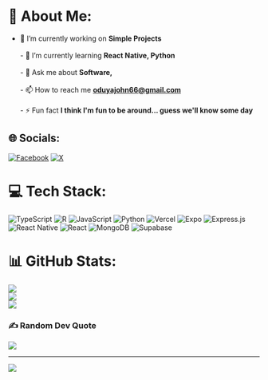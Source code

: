 # 💫 About Me:
- 🔭 I’m currently working on **Simple Projects**<br><br>- 🌱 I’m currently learning **React Native, Python**<br><br>- 💬 Ask me about **Software,**<br><br>- 📫 How to reach me **oduyajohn66@gmail.com**<br><br>- ⚡ Fun fact **I think I'm fun to be around... guess we'll know some day**


## 🌐 Socials:
[![Facebook](https://img.shields.io/badge/Facebook-%231877F2.svg?logo=Facebook&logoColor=white)](https://facebook.com/JohnMorris) [![X](https://img.shields.io/badge/X-black.svg?logo=X&logoColor=white)](https://x.com/oduyajohn66) 

# 💻 Tech Stack:
![TypeScript](https://img.shields.io/badge/typescript-%23007ACC.svg?style=for-the-badge&logo=typescript&logoColor=white) ![R](https://img.shields.io/badge/r-%23276DC3.svg?style=for-the-badge&logo=r&logoColor=white) ![JavaScript](https://img.shields.io/badge/javascript-%23323330.svg?style=for-the-badge&logo=javascript&logoColor=%23F7DF1E) ![Python](https://img.shields.io/badge/python-3670A0?style=for-the-badge&logo=python&logoColor=ffdd54) ![Vercel](https://img.shields.io/badge/vercel-%23000000.svg?style=for-the-badge&logo=vercel&logoColor=white) ![Expo](https://img.shields.io/badge/expo-1C1E24?style=for-the-badge&logo=expo&logoColor=#D04A37) ![Express.js](https://img.shields.io/badge/express.js-%23404d59.svg?style=for-the-badge&logo=express&logoColor=%2361DAFB) ![React Native](https://img.shields.io/badge/react_native-%2320232a.svg?style=for-the-badge&logo=react&logoColor=%2361DAFB) ![React](https://img.shields.io/badge/react-%2320232a.svg?style=for-the-badge&logo=react&logoColor=%2361DAFB) ![MongoDB](https://img.shields.io/badge/MongoDB-%234ea94b.svg?style=for-the-badge&logo=mongodb&logoColor=white) ![Supabase](https://img.shields.io/badge/Supabase-3ECF8E?style=for-the-badge&logo=supabase&logoColor=white)
# 📊 GitHub Stats:
![](https://github-readme-stats.vercel.app/api?username=Ochiengmorris&theme=dark&hide_border=false&include_all_commits=true&count_private=true)<br/>
![](https://github-readme-streak-stats.herokuapp.com/?user=Ochiengmorris&theme=dark&hide_border=false)<br/>
![](https://github-readme-stats.vercel.app/api/top-langs/?username=Ochiengmorris&theme=dark&hide_border=false&include_all_commits=true&count_private=true&layout=compact)

### ✍️ Random Dev Quote
![](https://quotes-github-readme.vercel.app/api?type=horizontal&theme=radical)

---
[![](https://visitcount.itsvg.in/api?id=Ochiengmorris&icon=0&color=0)](https://visitcount.itsvg.in)

